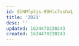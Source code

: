 ```yaml
---
id: SlNMfp3js-99Hlc7vshxL
title: '2021'
desc: ''
updated: 1624470220243
created: 1624470220243
---
```


